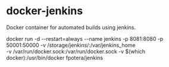 # docker-jenkins
Docker container for automated builds using jenkins.

docker run -d --restart=always --name jenkins -p 8081:8080 -p 50001:50000 -v /storage/jenkins/:/var/jenkins_home \
   -v /var/run/docker.sock:/var/run/docker.sock -v $(which docker):/usr/bin/docker fpotera/jenkins
